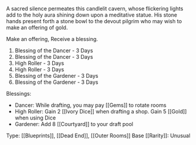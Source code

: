 A sacred silence permeates this candlelit cavern, whose flickering lights add to the holy aura shining down upon a meditative statue. His stone hands present forth a stone bowl to the devout pilgrim who may wish to make an offering of gold.

Make an offering, Receive a blessing.

1. Blessing of the Dancer - 3 Days
2. Blessing of the Dancer - 3 Days
3. High Roller - 3 Days
4. High Roller - 3 Days
5. Blessing of the Gardener - 3 Days
6. Blessing of the Gardener - 3 Days

Blessings:
- Dancer: While drafting, you may pay [[Gems]] to rotate rooms
- High Roller: Gain 2 [[Ivory Dice]] when drafting a shop. Gain 5 [[Gold]] when using Dice
- Gardener: Add 8 [[Courtyard]] to your draft pool

Type: [[Blueprints]], [[Dead End]], [[Outer Rooms]]
Base [[Rarity]]: Unusual